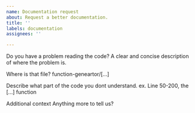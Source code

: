 ```yaml
---
name: Documentation request
about: Request a better documentation.
title: ''
labels: documentation
assignees: ''

---
```


Do you have a problem reading the code?
A clear and concise description of where the problem is.

Where is that file?
function-geneartor/[...]

Describe what part of the code you dont understand.
ex. Line 50-200, the [...] function

Additional context
Anything more to tell us?
